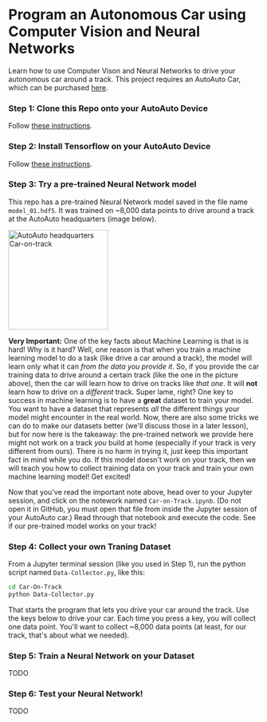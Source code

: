 # Program an Autonomous Car using Computer Vision and Neural Networks

Learn how to use Computer Vison and Neural Networks to drive your autonomous car around a track. This project requires an AutoAuto Car, which can be purchased [here](https://www.autoauto.ai/).

### Step 1: Clone this Repo onto your AutoAuto Device

Follow [these instructions](./Clone_Repo.md).

### Step 2: Install Tensorflow on your AutoAuto Device

Follow [these instructions](./Install_Tensorflow.md).

### Step 3: Try a pre-trained Neural Network model

This repo has a pre-trained Neural Network model saved in the file name `model_01.hdf5`. It was trained on ~8,000 data points to drive around a track at the AutoAuto headquarters (image below).

<img src="https://autoauto-static-uploads.s3.amazonaws.com/2702760e8fc348b795ac597fa376f0ca.JPG" alt="AutoAuto headquarters Car-on-track" width="200"/>

**Very Important:** One of the key facts about Machine Learning is that is is hard! Why is it hard? Well, one reason is that when you train a machine learning model to do a task (like drive a car around a track), the model will learn only what it can _from the data you provide it_. So, if you provide the car training data to drive around a certain track (like the one in the picture above), then the car will learn how to drive on tracks like _that one_. It will **not** learn how to drive on a _different_ track. Super lame, right? One key to success in machine learning is to have a **great** dataset to train your model. You want to have a dataset that represents _all_ the different things your model might encounter in the real world. Now, there are also some tricks we can do to make our datasets better (we'll discuss those in a later lesson), but for now here is the takeaway: the pre-trained network we provide here might not work on a track _you_ build at home (especially if your track is very different from ours). There is no harm in trying it, just keep this important fact in mind while you do. If this model doesn't work on your track, then we will teach you how to collect training data on your track and train your own machine learning model! Get excited!

Now that you've read the important note above, head over to your Jupyter session, and click on the notework named `Car-on-Track.ipynb`. (Do not open it in GitHub, you must open that file from inside the Jupyter session of your AutoAuto car.) Read through that notebook and execute the code. See if our pre-trained model works on your track!

### Step 4: Collect your own Traning Dataset

From a Jupyter terminal session (like you used in Step 1), run the python script named `Data-Collector.py`, like this:

```bash
cd Car-On-Track
python Data-Collector.py
```

That starts the program that lets you drive your car around the track. Use the keys below to drive your car. Each time you press a key, you will collect one data point. You'll want to collect ~8,000 data points (at least, for our track, that's about what we needed).

### Step 5: Train a Neural Network on your Dataset

TODO

### Step 6: Test your Neural Network!

TODO
